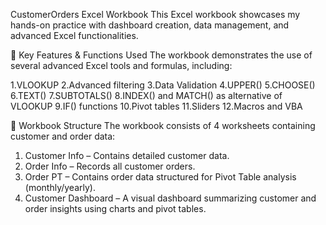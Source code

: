 CustomerOrders Excel Workbook
This Excel workbook showcases my hands-on practice with dashboard creation, data management, and advanced Excel functionalities.

🔧 Key Features & Functions Used
The workbook demonstrates the use of several advanced Excel tools and formulas, including:

1.VLOOKUP
2.Advanced filtering
3.Data Validation 
4.UPPER()
5.CHOOSE()
6.TEXT()
7.SUBTOTALS()
8.INDEX() and MATCH() as alternative of VLOOKUP
9.IF() functions
10.Pivot tables
11.Sliders
12.Macros and VBA

📁 Workbook Structure
The workbook consists of 4 worksheets containing customer and order data:

1. Customer Info – Contains detailed customer data.
2. Order Info – Records all customer orders.
3. Order PT – Contains order data structured for Pivot Table analysis (monthly/yearly).
4. Customer Dashboard – A visual dashboard summarizing customer and order insights using charts and pivot tables.
